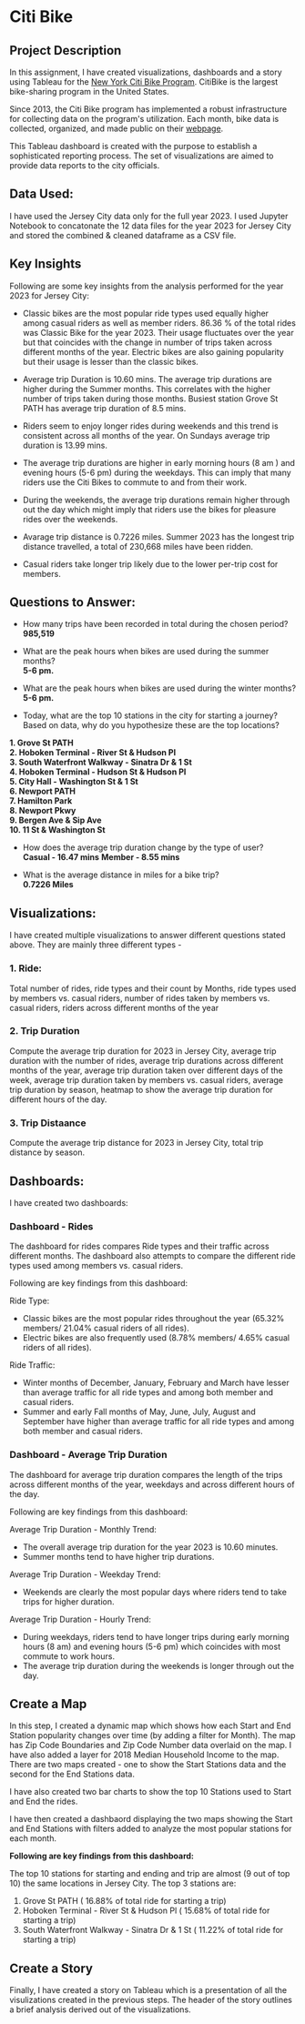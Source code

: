 # Citi Bike


## Project Description

In this assignment, I have created visualizations, dashboards and a story using Tableau for the [New York Citi Bike Program](https://en.wikipedia.org/wiki/Citi_Bike). CitiBike is the largest bike-sharing program in the United States.

Since 2013, the Citi Bike program has implemented a robust infrastructure for collecting data on the program's utilization. Each month, bike data is collected, organized, and made public on their [webpage](https://www.citibikenyc.com/system-data).

This Tableau dashboard is created with the purpose to establish a sophisticated reporting process. The set of visualizations are aimed to provide data reports to the city officials.


## Data Used:

I have used the Jersey City data only for the full year 2023. I used Jupyter Notebook to concatonate the 12 data files for the year 2023 for Jersey City and stored the combined & cleaned dataframe as a CSV file.


## Key Insights

Following are some key insights from the analysis performed for the year 2023 for Jersey City:
   
- Classic bikes are the most popular ride types used equally higher among casual riders as well as member riders. 86.36 % of the total rides was Classic Bike for the year 2023. Their usage fluctuates over the year but that coincides with the change in number of trips taken across different months of the year. Electric bikes are also gaining popularity but their usage is lesser than the classic bikes.

- Average trip Duration is 10.60 mins. The average trip durations are higher during the Summer months. This correlates with the higher number of trips taken during those months. Busiest station Grove St PATH has average trip duration of 8.5 mins. 

- Riders seem to enjoy longer rides during weekends and this trend is consistent across all months of the year. On Sundays average trip duration is 13.99 mins.

- The average trip durations are higher in early morning hours (8 am ) and evening hours (5-6 pm) during the weekdays. This can imply that many riders use the Citi Bikes to commute to and from their work. 

- During the weekends, the average trip durations remain higher through out the day which might imply that riders use the bikes for pleasure rides over the weekends.

- Avarage trip distance is 0.7226 miles. Summer 2023 has the longest trip distance travelled, a total of 230,668 miles have been ridden.  

- Casual riders take longer trip likely due to the lower per-trip cost for members. 


## Questions to Answer:

* How many trips have been recorded in total during the chosen period?<br>
**985,519** 

* What are the peak hours when bikes are used during the summer months?<br>
**5-6 pm.**

* What are the peak hours when bikes are used during the winter months?<br>
**5-6 pm.**

* Today, what are the top 10 stations in the city for starting a journey? Based on data, why do you hypothesize these are the top locations?<br>

**1. Grove St PATH**<br>
**2. Hoboken Terminal - River St & Hudson Pl**<br>
**3. South Waterfront Walkway - Sinatra Dr & 1 St**<br>
**4. Hoboken Terminal - Hudson St & Hudson Pl**<br>
**5. City Hall - Washington St & 1 St**<br>
**6. Newport PATH**<br>
**7. Hamilton Park**<br>
**8. Newport Pkwy**<br>
**9. Bergen Ave & Sip Ave**<br>
**10. 11 St & Washington St** <br>

* How does the average trip duration change by the type of user? <br>
**Casual - 16.47 mins**
**Member - 8.55  mins**

* What is the average distance in miles for a bike trip?<br>
**0.7226 Miles**


## Visualizations:

I have created multiple visualizations to answer different questions stated above. They are mainly three different types - 

### 1. Ride: 
Total number of rides, ride types and their count by Months, ride types used by members vs. casual riders,  number of rides taken by members vs. casual riders, riders across different months of the year

### 2. Trip Duration
Compute the average trip duration for 2023 in Jersey City, average trip duration with the number of rides, average trip durations across different months of the year, average trip duration taken over different days of the week, average trip duration taken by members vs. casual riders, average trip duration by season, heatmap to show the average trip duration for different hours of the day.

### 3. Trip Distaance
Compute the average trip distance for 2023 in Jersey City, total trip distance by season. 


##  Dashboards:
I have created two dashboards:

### Dashboard - Rides

The dashboard for rides compares Ride types and their traffic across different months. The dashboard also attempts to compare the different ride types used among members vs. casual riders.

Following are key findings from this dashboard:

Ride Type:

* Classic bikes are the most popular rides throughout the year (65.32% members/ 21.04% casual riders of all rides).
* Electric bikes are also frequently used (8.78% members/ 4.65% casual riders of all rides).

Ride Traffic:

* Winter months of December, January, February and March have lesser than average traffic for all ride types and among both member and casual riders.
* Summer and early Fall months of May, June, July, August and September have higher than average traffic for all ride types and among both member and casual riders.

### Dashboard - Average Trip Duration

The dashboard for average trip duration compares the length of the trips across different months of the year, weekdays and across different hours of the day.

Following are key findings from this dashboard:

Average Trip Duration - Monthly Trend:

* The overall average trip duration for the year 2023 is 10.60 minutes.
* Summer months tend to have higher trip durations.

Average Trip Duration - Weekday Trend:

* Weekends are clearly the most popular days where riders tend to take trips for higher duration.

Average Trip Duration - Hourly Trend:

* During weekdays, riders tend to have longer trips during early morning hours (8 am) and evening hours (5-6 pm) which coincides with most commute to work hours.
* The average trip duration during the weekends is longer through out the day.


## Create a Map

In this step, I created a dynamic map which shows how each Start and End Station popularity changes over time (by adding a filter for Month). The map has Zip Code Boundaries and Zip Code Number data overlaid on the map. I have also added a layer for 2018 Median Household Income to the map. There are two maps created - one to show the Start Stations data and the second for the End Stations data.

I have also created two bar charts to show the top 10 Stations used to Start and End the rides. 

I have then created a dashbaord displaying the two maps showing the Start and End Stations with filters added to analyze the most popular stations for each month.

**Following are key findings from this dashboard:**

The top 10 stations for starting and ending and trip are almost (9 out of top 10) the same locations in Jersey City. The top 3 stations are: 
1. Grove St PATH ( 16.88% of total ride for starting a trip)
2. Hoboken Terminal - River St & Hudson Pl ( 15.68% of total ride for starting a trip)
3. South Waterfront Walkway - Sinatra Dr & 1 St ( 11.22% of total ride for starting a trip)


## Create a Story

Finally, I have created a story on Tableau which is a presentation of all the visulizations created in the previous steps. The header of the story outlines a brief analysis derived out of the visualizations.